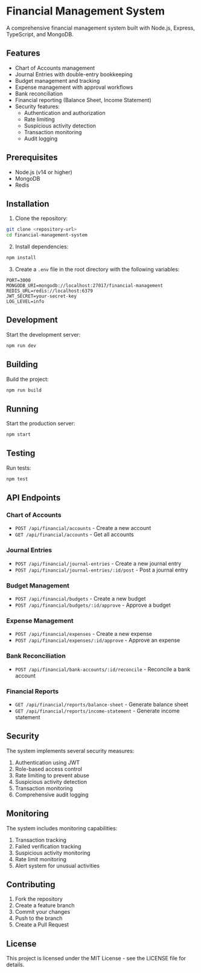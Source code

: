 # Financial Management System

A comprehensive financial management system built with Node.js, Express, TypeScript, and MongoDB.

## Features

- Chart of Accounts management
- Journal Entries with double-entry bookkeeping
- Budget management and tracking
- Expense management with approval workflows
- Bank reconciliation
- Financial reporting (Balance Sheet, Income Statement)
- Security features:
  - Authentication and authorization
  - Rate limiting
  - Suspicious activity detection
  - Transaction monitoring
  - Audit logging

## Prerequisites

- Node.js (v14 or higher)
- MongoDB
- Redis

## Installation

1. Clone the repository:
```bash
git clone <repository-url>
cd financial-management-system
```

2. Install dependencies:
```bash
npm install
```

3. Create a `.env` file in the root directory with the following variables:
```env
PORT=3000
MONGODB_URI=mongodb://localhost:27017/financial-management
REDIS_URL=redis://localhost:6379
JWT_SECRET=your-secret-key
LOG_LEVEL=info
```

## Development

Start the development server:
```bash
npm run dev
```

## Building

Build the project:
```bash
npm run build
```

## Running

Start the production server:
```bash
npm start
```

## Testing

Run tests:
```bash
npm test
```

## API Endpoints

### Chart of Accounts
- `POST /api/financial/accounts` - Create a new account
- `GET /api/financial/accounts` - Get all accounts

### Journal Entries
- `POST /api/financial/journal-entries` - Create a new journal entry
- `POST /api/financial/journal-entries/:id/post` - Post a journal entry

### Budget Management
- `POST /api/financial/budgets` - Create a new budget
- `POST /api/financial/budgets/:id/approve` - Approve a budget

### Expense Management
- `POST /api/financial/expenses` - Create a new expense
- `POST /api/financial/expenses/:id/approve` - Approve an expense

### Bank Reconciliation
- `POST /api/financial/bank-accounts/:id/reconcile` - Reconcile a bank account

### Financial Reports
- `GET /api/financial/reports/balance-sheet` - Generate balance sheet
- `GET /api/financial/reports/income-statement` - Generate income statement

## Security

The system implements several security measures:

1. Authentication using JWT
2. Role-based access control
3. Rate limiting to prevent abuse
4. Suspicious activity detection
5. Transaction monitoring
6. Comprehensive audit logging

## Monitoring

The system includes monitoring capabilities:

1. Transaction tracking
2. Failed verification tracking
3. Suspicious activity monitoring
4. Rate limit monitoring
5. Alert system for unusual activities

## Contributing

1. Fork the repository
2. Create a feature branch
3. Commit your changes
4. Push to the branch
5. Create a Pull Request

## License

This project is licensed under the MIT License - see the LICENSE file for details. 